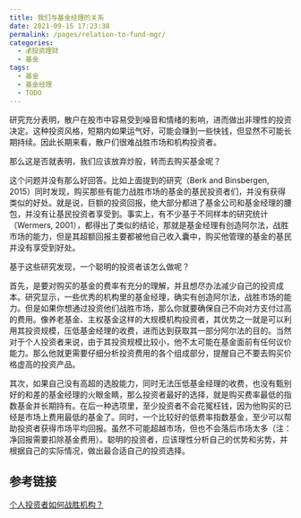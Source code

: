 ```yaml
---
title: 我们与基金经理的关系
date: 2021-09-15 17:23:38
permalink: /pages/relation-to-fund-mgr/
categories:
  - 💰投资理财
  - 基金
tags:
  - 基金
  - 基金经理
  - TODO
---
```

研究充分表明，散户在股市中容易受到噪音和情绪的影响，进而做出非理性的投资决定。这种投资风格，短期内如果运气好，可能会赚到一些快钱，但显然不可能长期持续。因此长期来看，散户们很难战胜市场和机构投资者。

那么这是否就表明，我们应该放弃炒股，转而去购买基金呢？

这个问题并没有那么好回答。比如上面提到的研究（Berk and Binsbergen, 2015）同时发现，购买那些有能力战胜市场的基金的基民投资者们，并没有获得类似的好处。就是说，巨额的投资回报，绝大部分都进了基金公司和基金经理的腰包，并没有让基民投资者享受到。事实上，有不少基于不同样本的研究统计（Wermers, 2001），都得出了类似的结论，那就是基金经理有创造阿尔法，战胜市场的能力，但是其超额回报主要都被他自己收入囊中，购买他管理的基金的基民并没有享受到好处。

基于这些研究发现，一个聪明的投资者该怎么做呢？

首先，是要对购买的基金的费率有充分的理解，并且想尽办法减少自己的投资成本。研究显示，一些优秀的机构里的基金经理，确实有创造阿尔法，战胜市场的能力。但是如果你想通过投资他们战胜市场，那么你就要确保自己不向对方支付过高的费用。像养老基金、主权基金这样的大规模机构投资者，其优势之一就是可以利用其投资规模，压低基金经理的收费，进而达到获取其一部分阿尔法的目的。当然对于个人投资者来说，由于其投资规模比较小，他不太可能在基金面前有任何议价能力。那么他就更需要仔细分析投资费用的各个组成部分，提醒自己不要去购买价格虚高的投资产品。

其次，如果自己没有高超的选股能力，同时无法压低基金经理的收费，也没有甄别好的和差的基金经理的火眼金睛，那么投资者最好的选择，就是购买费率最低的指数基金并长期持有。在后一种选项里，至少投资者不会花冤枉钱，因为他购买的已经是市场上费用最低的基金了。同时，一个比较好的低费率指数基金，至少可以帮助投资者获得市场平均回报。虽然不可能超越市场，但也不会落后市场太多（注：净回报需要扣除基金费用）。聪明的投资者，应该理性分析自己的优势和劣势，并根据自己的实际情况，做出最合适自己的投资选择。

## 参考链接

[个人投资者如何战胜机构？](https://mp.weixin.qq.com/s/8e911GD3XyaQttu1ZLR8xA)